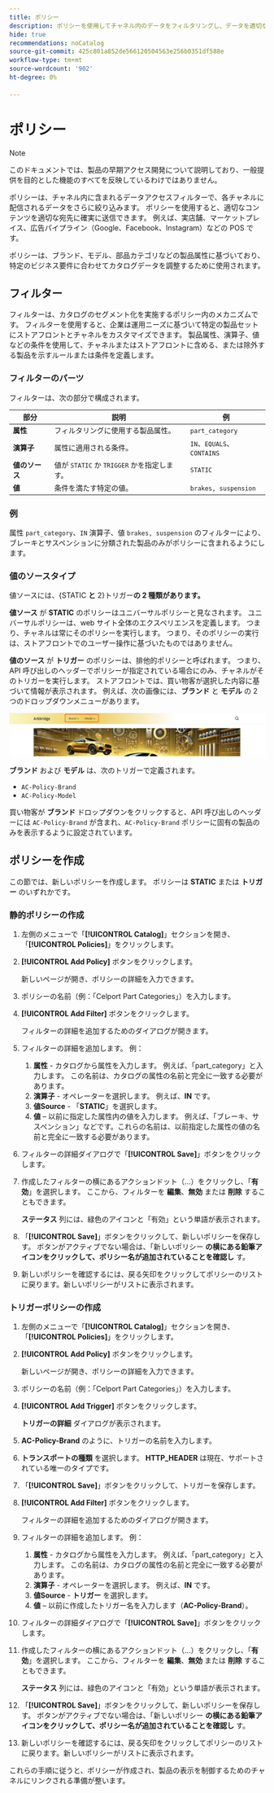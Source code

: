 ```yaml
---
title: ポリシー
description: ポリシーを使用してチャネル内のデータをフィルタリングし、データを適切な宛先に確実に送信する方法を説明します。
hide: true
recommendations: noCatalog
source-git-commit: 425c801a852de566120504563e256b0351df588e
workflow-type: tm+mt
source-wordcount: '902'
ht-degree: 0%

---
```


# ポリシー

>[!NOTE]
>
>このドキュメントでは、製品の早期アクセス開発について説明しており、一般提供を目的とした機能のすべてを反映しているわけではありません。

ポリシーは、チャネル内に含まれるデータアクセスフィルターで、各チャネルに配信されるデータをさらに絞り込みます。 ポリシーを使用すると、適切なコンテンツを適切な宛先に確実に送信できます。 例えば、実店舗、マーケットプレイス、広告パイプライン（Google、Facebook、Instagram）などの POS です。

ポリシーは、ブランド、モデル、部品カテゴリなどの製品属性に基づいており、特定のビジネス要件に合わせてカタログデータを調整するために使用されます。&#x200B;

## フィルター

フィルターは、カタログのセグメント化を実施するポリシー内のメカニズムです。 フィルターを使用すると、企業は運用ニーズに基づいて特定の製品セットにストアフロントとチャネルをカスタマイズできます。 製品属性、演算子、値などの条件を使用して、チャネルまたはストアフロントに含める、または除外する製品を示すルールまたは条件を定義します。

### フィルターのパーツ

フィルターは、次の部分で構成されます。

| 部分 | 説明 | 例 |
|---|---|---|
| **属性** | フィルタリングに使用する製品属性。 | `part_category` |
| **演算子** | 属性に適用される条件。 | `IN`、`EQUALS`、`CONTAINS` |
| **値のソース** | 値が `STATIC` か `TRIGGER` かを指定します。 | `STATIC` |
| **値** | 条件を満たす特定の値。 | `brakes, suspension` |

### 例

属性 `part_category`、`IN` 演算子、値 `brakes, suspension` のフィルターにより、ブレーキとサスペンションに分類された製品のみがポリシーに含まれるようにします。

### 値のソースタイプ

値ソースには、{STATIC **と** 2}トリガー&#x200B;**の 2 種類があります。**

**値ソース** が **STATIC** のポリシーはユニバーサルポリシーと見なされます。 ユニバーサルポリシーは、web サイト全体のエクスペリエンスを定義します。 つまり、チャネルは常にそのポリシーを実行します。 つまり、そのポリシーの実行は、ストアフロントでのユーザー操作に基づいたものではありません。

**値のソース** が **トリガー** のポリシーは、排他的ポリシーと呼ばれます。 つまり、API 呼び出しのヘッダーでポリシーが指定されている場合にのみ、チャネルがそのトリガーを実行します。 ストアフロントでは、買い物客が選択した内容に基づいて情報が表示されます。 例えば、次の画像には、**ブランド** と **モデル** の 2 つのドロップダウンメニューがあります。

![ ストアフロントのトリガー値ソース ](../assets/policy-trigger.png)

**ブランド** および **モデル** は、次のトリガーで定義されます。

- `AC-Policy-Brand`
- `AC-Policy-Model`

買い物客が **ブランド** ドロップダウンをクリックすると、API 呼び出しのヘッダーには `AC-Policy-Brand` が含まれ、`AC-Policy-Brand` ポリシーに固有の製品のみを表示するように設定されています。

## ポリシーを作成

この節では、新しいポリシーを作成します。 ポリシーは **STATIC** または **トリガー** のいずれかです。

### 静的ポリシーの作成

1. 左側のメニューで「**[!UICONTROL Catalog]**」セクションを開き、「**[!UICONTROL Policies]**」をクリックします。

1. **[!UICONTROL Add Policy]** ボタンをクリックします。

   新しいページが開き、ポリシーの詳細を入力できます。&#x200B;

1. ポリシーの名前（例：「Celport Part Categories」）を入力します。

1. **[!UICONTROL Add Filter]** ボタンをクリックします。

   フィルターの詳細を追加するためのダイアログが開きます。

1. フィルターの詳細を追加します。 例：

   1. **属性** - カタログから属性を入力します。 例えば、「part_category」と入力します。 この名前は、カタログの属性の名前と完全に一致する必要があります。
   1. **演算子** - オペレーターを選択します。 例えば、**IN** です。&#x200B;
   1. **値Source** - 「**STATIC**」を選択します。&#x200B;
   1. **値** – 以前に指定した属性内の値を入力します。 例えば、「ブレーキ、サスペンション」などです。&#x200B;これらの名前は、以前指定した属性の値の名前と完全に一致する必要があります。

1. フィルターの詳細ダイアログで「**[!UICONTROL Save]**」ボタンをクリックします。&#x200B;

1. 作成したフィルターの横にあるアクションドット（...）をクリックし、「**有効**」を選択します。 ここから、フィルターを **編集**、**無効** または **削除** することもできます。

   **ステータス** 列には、緑色のアイコンと「有効」という単語が表示されます。

1. 「**[!UICONTROL Save]**」ボタンをクリックして、新しいポリシーを保存し&#x200B;す。 ボタンがアクティブでない場合は、「新しいポリシー **の横にある鉛筆アイコンをクリックして、ポリシー名が追加されていることを確認し** す。

1. 新しいポリシーを確認するには、戻る矢印をクリックしてポリシーのリストに戻ります。&#x200B;新しいポリシーがリストに表示されます。

### トリガーポリシーの作成

1. 左側のメニューで「**[!UICONTROL Catalog]**」セクションを開き、「**[!UICONTROL Policies]**」をクリックします。

1. **[!UICONTROL Add Policy]** ボタンをクリックします。

   新しいページが開き、ポリシーの詳細を入力できます。&#x200B;

1. ポリシーの名前（例：「Celport Part Categories」）を入力します。

1. **[!UICONTROL Add Trigger]** ボタンをクリックします。

   **トリガーの詳細** ダイアログが表示されます。

1. **AC-Policy-Brand** のように、トリガーの名前を入力します。

1. **トランスポートの種類** を選択します。 **HTTP_HEADER** は現在、サポートされている唯一のタイプです。

1. 「**[!UICONTROL Save]**」ボタンをクリックして、トリガーを保存します。

1. **[!UICONTROL Add Filter]** ボタンをクリックします。

   フィルターの詳細を追加するためのダイアログが開きます。

1. フィルターの詳細を追加します。 例：

   1. **属性** - カタログから属性を入力します。 例えば、「part_category」と入力します。 この名前は、カタログの属性の名前と完全に一致する必要があります。
   1. **演算子** - オペレーターを選択します。 例えば、**IN** です。&#x200B;
   1. **値Source** - **トリガー** を選択します。&#x200B;
   1. **値** – 以前に作成したトリガー名を入力します（**AC-Policy-Brand**）。

1. フィルターの詳細ダイアログで「**[!UICONTROL Save]**」ボタンをクリックします。&#x200B;

1. 作成したフィルターの横にあるアクションドット（...）をクリックし、「**有効**」を選択します。 ここから、フィルターを **編集**、**無効** または **削除** することもできます。

   **ステータス** 列には、緑色のアイコンと「有効」という単語が表示されます。

1. 「**[!UICONTROL Save]**」ボタンをクリックして、新しいポリシーを保存し&#x200B;す。 ボタンがアクティブでない場合は、「新しいポリシー **の横にある鉛筆アイコンをクリックして、ポリシー名が追加されていることを確認し** す。

1. 新しいポリシーを確認するには、戻る矢印をクリックしてポリシーのリストに戻ります。&#x200B;新しいポリシーがリストに表示されます。

これらの手順に従うと、ポリシーが作成され、製品の表示を制御するためのチャネルにリンクされる準備が整います。
